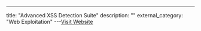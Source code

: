 ---
title: "Advanced XSS Detection Suite"
description: ""
external_category: "Web Exploitation"
---[Visit Website](https://github.com/UltimateHackers/XSStrike)

